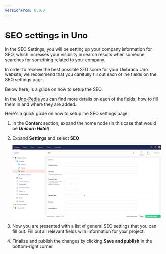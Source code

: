 ```yaml
---
versionFrom: 8.0.0
---
```


# SEO settings in Uno

In the SEO Settings, you will be setting up your company information for SEO, which increases your visibility in search results when someone searches for something related to your company.

In order to receive the best possible SEO score for your Umbraco Uno website, we recommend that you carefully fill out each of the fields on the SEO settings page.

Below here, is a guide on how to setup the SEO.

In the [Uno-Pedia](../../Uno-pedia) you can find more details on each of the fields; how to fill them in and where they are added.

Here's a quick guide on how to setup the SEO settings page:

1. In the **Content** section, expand the home node (in this case that would be ***Unicorn Hotel***)
2. Expand **Settings** and select **SEO**

    ![SEO settings in your Uno project](images/Seo-settings-in-your-uno-project.png)

3. Now you are presented with a list of general SEO settings that you can fill out. Fill out all relevant fields with information for your project.
4. Finalize and publish the changes by clicking **Save and publish** in the bottom-right corner
